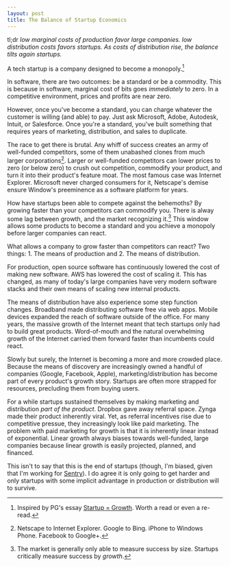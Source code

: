```yaml
---
layout: post
title: The Balance of Startup Economics
---
```


tl;dr *low marginal costs of production favor large companies. low distribution costs favors startups. As costs of distribution rise, the balance tilts again startups.*

A tech startup is a company designed to become a monopoly.[^1]

In software, there are two outcomes: be a standard or be a commodity. This is because in software, marginal cost of bits goes *immediately* to zero. In a competitive environment, prices and profits are near zero.

However, once you've become a standard, you can charge whatever the customer is willing (and able) to pay. Just ask Microsoft, Adobe, Autodesk, Intuit, or Salesforce. Once you're a standard, you've built something that requires years of marketing, distribution, and sales to duplicate.

The race to get there is brutal. Any whiff of success creates an army of well-funded competitors, some of them unabashed clones from much larger corporations[^2]. Larger or well-funded competitors can lower prices to zero (or below zero) to crush out competition, commodify your product, and turn it into their product's feature moat. The most famous case was Internet Explorer. Microsoft never charged consumers for it, Netscape's demise ensure Window's preeminence as a software platform for years.

How have startups been able to compete against the behemoths? By growing faster than your competitors can commodify you. There is alway some lag between growth, and the market recognizing it.[^3] This window allows some products to become a standard and you achieve a monopoly before larger companies can react.

What allows a company to grow faster than competitors can react? Two things: 1. The means of production and 2. The means of distribution.

For production, open source software has continuously lowered the cost of making new software. AWS has lowered the cost of scaling it. This has changed, as many of today's large companies have very modern software stacks and their own means of scaling new internal products.

The means of distribution have also experience some step function changes. Broadband made distributing software free via web apps. Mobile devices expanded the reach of software outside of the office. For many years, the massive growth of the Internet meant that tech startups only had to build great products. Word-of-mouth and the natural overwhelming growth of the Internet carried them forward faster than incumbents could react.

Slowly but surely, the Internet is becoming a more and more crowded place. Because the means of discovery are increasingly owned a handful of companies (Google, Facebook, Apple), marketing/distribution has become part of every product's growth story. Startups are often more strapped for resources, precluding them from buying users.

For a while startups sustained themselves by making marketing and distribution *part of the product*. Dropbox gave away referral space. Zynga made their product inherently viral. Yet, as referral incentives rise due to competitive pressue, they increasingly look like paid marketing. The problem with paid marketing for growth is that it is inherently linear instead of exponential. Linear growth always biases towards well-funded, large companies because linear growth is easily projected, planned, and financed.

This isn't to say that this is the end of startups (though, I'm biased, given that I'm working for [Sentry](https://getsentry.com)). I do agree it is only going to get harder and only startups with some implicit advantage in production or distribution will to survive.

[^1]: Inspired by PG's essay [Startup = Growth](http://www.paulgraham.com/growth.html). Worth a read or even a re-read.
[^2]: Netscape to Internet Explorer. Google to Bing. iPhone to Windows Phone. Facebook to Google+.
[^3]: The market is generally only able to measure success by size. Startups critically measure success by *growth*.
